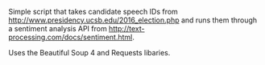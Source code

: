 Simple script that takes candidate speech IDs from http://www.presidency.ucsb.edu/2016_election.php and runs them through a sentiment analysis API from http://text-processing.com/docs/sentiment.html.

Uses the Beautiful Soup 4 and Requests libaries.